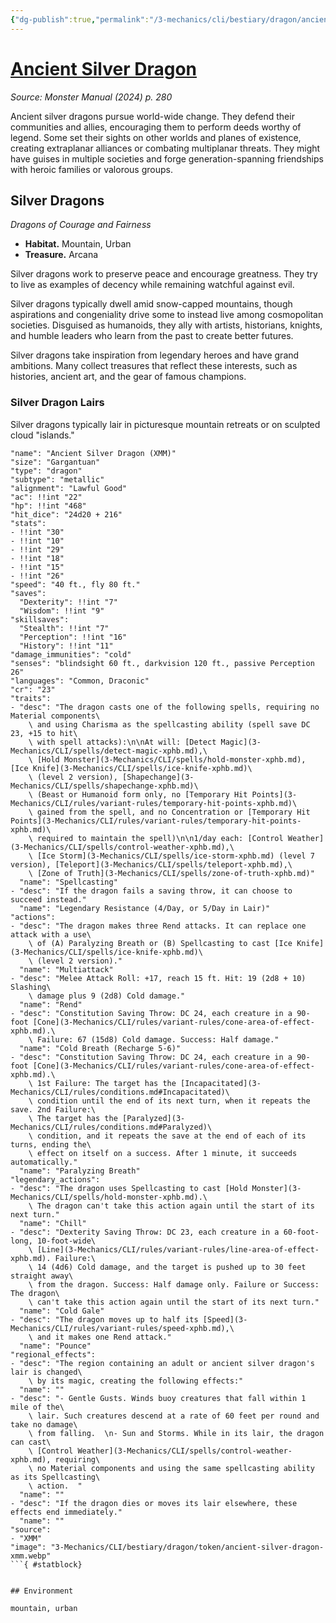 ```yaml
---
{"dg-publish":true,"permalink":"/3-mechanics/cli/bestiary/dragon/ancient-silver-dragon-xmm/","tags":["ttrpg-cli/compendium/src/5e/xmm","ttrpg-cli/monster/cr/23","ttrpg-cli/monster/environment/mountain","ttrpg-cli/monster/environment/urban","ttrpg-cli/monster/size/gargantuan","ttrpg-cli/monster/type/dragon/metallic"],"noteIcon":""}
---
```


# [Ancient Silver Dragon](3-Mechanics\CLI\bestiary\dragon/ancient-silver-dragon-xmm.md)
*Source: Monster Manual (2024) p. 280*  

Ancient silver dragons pursue world-wide change. They defend their communities and allies, encouraging them to perform deeds worthy of legend. Some set their sights on other worlds and planes of existence, creating extraplanar alliances or combating multiplanar threats. They might have guises in multiple societies and forge generation-spanning friendships with heroic families or valorous groups.

## Silver Dragons

*Dragons of Courage and Fairness*

- **Habitat.** Mountain, Urban  
- **Treasure.** Arcana  

Silver dragons work to preserve peace and encourage greatness. They try to live as examples of decency while remaining watchful against evil.

Silver dragons typically dwell amid snow-capped mountains, though aspirations and congeniality drive some to instead live among cosmopolitan societies. Disguised as humanoids, they ally with artists, historians, knights, and humble leaders who learn from the past to create better futures.

Silver dragons take inspiration from legendary heroes and have grand ambitions. Many collect treasures that reflect these interests, such as histories, ancient art, and the gear of famous champions.

### Silver Dragon Lairs

Silver dragons typically lair in picturesque mountain retreats or on sculpted cloud "islands."

```statblock
"name": "Ancient Silver Dragon (XMM)"
"size": "Gargantuan"
"type": "dragon"
"subtype": "metallic"
"alignment": "Lawful Good"
"ac": !!int "22"
"hp": !!int "468"
"hit_dice": "24d20 + 216"
"stats":
- !!int "30"
- !!int "10"
- !!int "29"
- !!int "18"
- !!int "15"
- !!int "26"
"speed": "40 ft., fly 80 ft."
"saves":
  "Dexterity": !!int "7"
  "Wisdom": !!int "9"
"skillsaves":
  "Stealth": !!int "7"
  "Perception": !!int "16"
  "History": !!int "11"
"damage_immunities": "cold"
"senses": "blindsight 60 ft., darkvision 120 ft., passive Perception 26"
"languages": "Common, Draconic"
"cr": "23"
"traits":
- "desc": "The dragon casts one of the following spells, requiring no Material components\
    \ and using Charisma as the spellcasting ability (spell save DC 23, +15 to hit\
    \ with spell attacks):\n\nAt will: [Detect Magic](3-Mechanics/CLI/spells/detect-magic-xphb.md),\
    \ [Hold Monster](3-Mechanics/CLI/spells/hold-monster-xphb.md), [Ice Knife](3-Mechanics/CLI/spells/ice-knife-xphb.md)\
    \ (level 2 version), [Shapechange](3-Mechanics/CLI/spells/shapechange-xphb.md)\
    \ (Beast or Humanoid form only, no [Temporary Hit Points](3-Mechanics/CLI/rules/variant-rules/temporary-hit-points-xphb.md)\
    \ gained from the spell, and no Concentration or [Temporary Hit Points](3-Mechanics/CLI/rules/variant-rules/temporary-hit-points-xphb.md)\
    \ required to maintain the spell)\n\n1/day each: [Control Weather](3-Mechanics/CLI/spells/control-weather-xphb.md),\
    \ [Ice Storm](3-Mechanics/CLI/spells/ice-storm-xphb.md) (level 7 version), [Teleport](3-Mechanics/CLI/spells/teleport-xphb.md),\
    \ [Zone of Truth](3-Mechanics/CLI/spells/zone-of-truth-xphb.md)"
  "name": "Spellcasting"
- "desc": "If the dragon fails a saving throw, it can choose to succeed instead."
  "name": "Legendary Resistance (4/Day, or 5/Day in Lair)"
"actions":
- "desc": "The dragon makes three Rend attacks. It can replace one attack with a use\
    \ of (A) Paralyzing Breath or (B) Spellcasting to cast [Ice Knife](3-Mechanics/CLI/spells/ice-knife-xphb.md)\
    \ (level 2 version)."
  "name": "Multiattack"
- "desc": "Melee Attack Roll: +17, reach 15 ft. Hit: 19 (2d8 + 10) Slashing\
    \ damage plus 9 (2d8) Cold damage."
  "name": "Rend"
- "desc": "Constitution Saving Throw: DC 24, each creature in a 90-foot [Cone](3-Mechanics/CLI/rules/variant-rules/cone-area-of-effect-xphb.md).\
    \ Failure: 67 (15d8) Cold damage. Success: Half damage."
  "name": "Cold Breath (Recharge 5-6)"
- "desc": "Constitution Saving Throw: DC 24, each creature in a 90-foot [Cone](3-Mechanics/CLI/rules/variant-rules/cone-area-of-effect-xphb.md).\
    \ 1st Failure: The target has the [Incapacitated](3-Mechanics/CLI/rules/conditions.md#Incapacitated)\
    \ condition until the end of its next turn, when it repeats the save. 2nd Failure:\
    \ The target has the [Paralyzed](3-Mechanics/CLI/rules/conditions.md#Paralyzed)\
    \ condition, and it repeats the save at the end of each of its turns, ending the\
    \ effect on itself on a success. After 1 minute, it succeeds automatically."
  "name": "Paralyzing Breath"
"legendary_actions":
- "desc": "The dragon uses Spellcasting to cast [Hold Monster](3-Mechanics/CLI/spells/hold-monster-xphb.md).\
    \ The dragon can't take this action again until the start of its next turn."
  "name": "Chill"
- "desc": "Dexterity Saving Throw: DC 23, each creature in a 60-foot-long, 10-foot-wide\
    \ [Line](3-Mechanics/CLI/rules/variant-rules/line-area-of-effect-xphb.md). Failure:\
    \ 14 (4d6) Cold damage, and the target is pushed up to 30 feet straight away\
    \ from the dragon. Success: Half damage only. Failure or Success: The dragon\
    \ can't take this action again until the start of its next turn."
  "name": "Cold Gale"
- "desc": "The dragon moves up to half its [Speed](3-Mechanics/CLI/rules/variant-rules/speed-xphb.md),\
    \ and it makes one Rend attack."
  "name": "Pounce"
"regional_effects":
- "desc": "The region containing an adult or ancient silver dragon's lair is changed\
    \ by its magic, creating the following effects:"
  "name": ""
- "desc": "- Gentle Gusts. Winds buoy creatures that fall within 1 mile of the\
    \ lair. Such creatures descend at a rate of 60 feet per round and take no damage\
    \ from falling.  \n- Sun and Storms. While in its lair, the dragon can cast\
    \ [Control Weather](3-Mechanics/CLI/spells/control-weather-xphb.md), requiring\
    \ no Material components and using the same spellcasting ability as its Spellcasting\
    \ action.  "
  "name": ""
- "desc": "If the dragon dies or moves its lair elsewhere, these effects end immediately."
  "name": ""
"source":
- "XMM"
"image": "3-Mechanics/CLI/bestiary/dragon/token/ancient-silver-dragon-xmm.webp"
```{ #statblock}


## Environment

mountain, urban